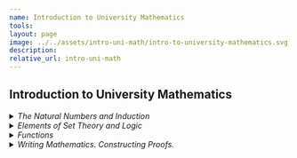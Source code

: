 ```yaml
---
name: Introduction to University Mathematics 
tools:
layout: page
image: ../../assets/intro-uni-math/intro-to-university-mathematics.svg
description:
relative_url: intro-uni-math
---
```


## Introduction to University Mathematics
<details closed><summary markdown="span"><em>The Natural Numbers and Induction</em></summary>
<details closed><summary markdown="span"><em>The Natural Numbers</em></summary>
<details closed><summary markdown="span"><em>Definition: Natural Numbers</em></summary>
<img src='../../assets/intro-uni-math/definition-natural-number.svg'>
</details>
<details closed><summary markdown="span"><em>Definition: Binary Operation</em></summary>
<img src='../../assets/intro-uni-math/definition-binary-operation.svg'>
</details>
<details closed><summary markdown="span"><em>Definition: Ordering of Natural Numbers</em></summary>
<img src='../../assets/intro-uni-math/definition-ordering-of-natural-numbers.svg'>
</details>
<details closed><summary markdown="span"><em>Proposition: Properties of the Ordering of the Natural Numbers</em></summary>
<img src='../../assets/intro-uni-math/proposition-properties-of-natural-ordering.svg'>
</details>
<details closed><summary markdown="span"><em>Definition: Set of Natural Numbers $\mathbb{N}$</em></summary>
<img src='../../assets/intro-uni-math/definition-set-of-natural-numbers.svg'>
</details>
</details>
<details closed><summary markdown="span"><em>Induction</em></summary></details>
<details closed><summary markdown="span"><em>Examples</em></summary></details>
<details closed><summary markdown="span"><em>The Binomial Theorem</em></summary></details>
</details>
<details closed><summary markdown="span"><em>Elements of Set Theory and Logic</em></summary></details>
<details closed><summary markdown="span"><em>Functions</em></summary></details>
<details closed><summary markdown="span"><em>Writing Mathematics. Constructing Proofs.</em></summary></details>
